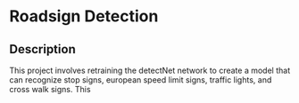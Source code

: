 # Roadsign Detection
## Description
This project involves retraining the detectNet network to create a model that can recognize stop signs, european speed limit signs, traffic lights, and cross walk signs.
This 
